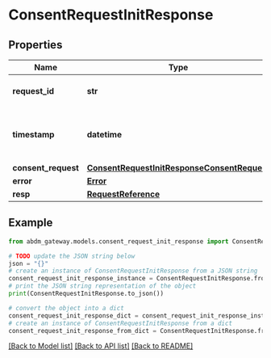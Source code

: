 # ConsentRequestInitResponse


## Properties

Name | Type | Description | Notes
------------ | ------------- | ------------- | -------------
**request_id** | **str** | a nonce, unique for each HTTP request | 
**timestamp** | **datetime** | Date time format in UTC, includes miliseconds YYYY-MM-DDThh:mm:ss.vZ | 
**consent_request** | [**ConsentRequestInitResponseConsentRequest**](ConsentRequestInitResponseConsentRequest.md) |  | [optional] 
**error** | [**Error**](Error.md) |  | [optional] 
**resp** | [**RequestReference**](RequestReference.md) |  | 

## Example

```python
from abdm_gateway.models.consent_request_init_response import ConsentRequestInitResponse

# TODO update the JSON string below
json = "{}"
# create an instance of ConsentRequestInitResponse from a JSON string
consent_request_init_response_instance = ConsentRequestInitResponse.from_json(json)
# print the JSON string representation of the object
print(ConsentRequestInitResponse.to_json())

# convert the object into a dict
consent_request_init_response_dict = consent_request_init_response_instance.to_dict()
# create an instance of ConsentRequestInitResponse from a dict
consent_request_init_response_from_dict = ConsentRequestInitResponse.from_dict(consent_request_init_response_dict)
```
[[Back to Model list]](../README.md#documentation-for-models) [[Back to API list]](../README.md#documentation-for-api-endpoints) [[Back to README]](../README.md)


